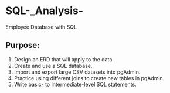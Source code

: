 # SQL-_Analysis-
Employee Database with SQL

## Purpose: 
1. Design an ERD that will apply to the data.
2. Create and use a SQL database.
3. Import and export large CSV datasets into pgAdmin.
4. Practice using different joins to create new tables in pgAdmin.
5. Write basic- to intermediate-level SQL statements.
